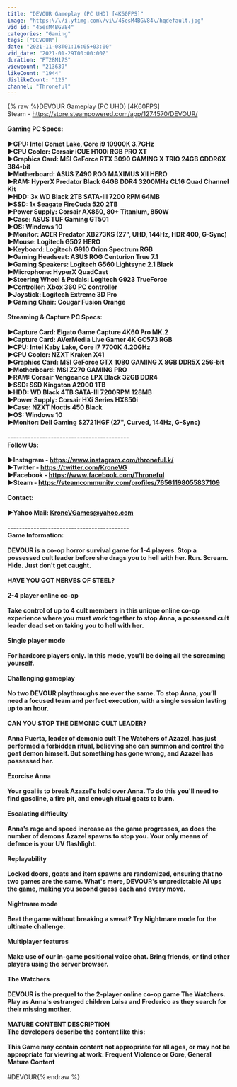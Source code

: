 ```yaml
---
title: "DEVOUR Gameplay (PC UHD) [4K60FPS]"
image: "https:\/\/i.ytimg.com\/vi\/45esM4BGV84\/hqdefault.jpg"
vid_id: "45esM4BGV84"
categories: "Gaming"
tags: ["DEVOUR"]
date: "2021-11-08T01:16:05+03:00"
vid_date: "2021-01-29T00:00:00Z"
duration: "PT28M17S"
viewcount: "213639"
likeCount: "1944"
dislikeCount: "125"
channel: "Throneful"
---
```

{% raw %}DEVOUR Gameplay (PC UHD) [4K60FPS]<br />Steam - <a rel="nofollow" target="blank" href="https://store.steampowered.com/app/1274570/DEVOUR/">https://store.steampowered.com/app/1274570/DEVOUR/</a><br />__________________________________________<br />Gaming PC Specs:<br /><br />►CPU: Intel Comet Lake, Core i9 10900K 3.7GHz<br />►CPU Cooler: Corsair iCUE H100i RGB PRO XT<br />►Graphics Card: MSI GeForce RTX 3090 GAMING X TRIO 24GB GDDR6X 384-bit<br />►Motherboard: ASUS Z490 ROG MAXIMUS XII HERO<br />►RAM: HyperX Predator Black 64GB DDR4 3200MHz CL16 Quad Channel Kit<br />►HDD: 3x WD Black 2TB SATA-III 7200 RPM 64MB<br />►SSD: 1x Seagate FireCuda 520 2TB<br />►Power Supply: Corsair AX850, 80+ Titanium, 850W<br />►Case: ASUS TUF Gaming GT501<br />►OS: Windows 10<br />►Monitor: ACER Predator XB273KS (27&quot;, UHD, 144Hz, HDR 400, G-Sync)<br />►Mouse: Logitech G502 HERO<br />►Keyboard: Logitech G910 Orion Spectrum RGB<br />►Gaming Headseat: ASUS ROG Centurion True 7.1<br />►Gaming Speakers: Logitech G560 Lightsync 2.1 Black<br />►Microphone: HyperX QuadCast<br />►Steering Wheel &amp; Pedals: Logitech G923 TrueForce<br />►Controller: Xbox 360 PC controller<br />►Joystick: Logitech Extreme 3D Pro<br />►Gaming Chair: Cougar Fusion Orange<br /><br />Streaming &amp; Capture PC Specs:<br /><br />►Capture Card: Elgato Game Capture 4K60 Pro MK.2<br />►Capture Card: AVerMedia Live Gamer 4K GC573 RGB<br />►CPU: Intel Kaby Lake, Core i7 7700K 4.20GHz<br />►CPU Cooler: NZXT Kraken X41<br />►Graphics Card: MSI GeForce GTX 1080 GAMING X 8GB DDR5X 256-bit<br />►Motherboard: MSI Z270 GAMING PRO <br />►RAM: Corsair Vengeance LPX Black 32GB DDR4<br />►SSD: SSD Kingston A2000 1TB<br />►HDD: WD Black 4TB SATA-III 7200RPM 128MB<br />►Power Supply: Corsair HXi Series HX850i <br />►Case: NZXT Noctis 450 Black <br />►OS: Windows 10<br />►Monitor: Dell Gaming S2721HGF (27&quot;, Curved, 144Hz, G-Sync)<br /><br />------------------------------------------<br />Follow Us:<br /><br />►Instagram - <a rel="nofollow" target="blank" href="https://www.instagram.com/throneful.k/">https://www.instagram.com/throneful.k/</a><br />►Twitter - <a rel="nofollow" target="blank" href="https://twitter.com/KroneVG">https://twitter.com/KroneVG</a><br />►Facebook - <a rel="nofollow" target="blank" href="https://www.facebook.com/Throneful">https://www.facebook.com/Throneful</a><br />►Steam - <a rel="nofollow" target="blank" href="https://steamcommunity.com/profiles/76561198055837109">https://steamcommunity.com/profiles/76561198055837109</a><br /><br />Contact:<br /><br />►Yahoo Mail: KroneVGames@yahoo.com<br /><br />------------------------------------------<br />Game Information:<br /><br />DEVOUR is a co-op horror survival game for 1-4 players. Stop a possessed cult leader before she drags you to hell with her. Run. Scream. Hide. Just don't get caught.<br /><br />HAVE YOU GOT NERVES OF STEEL?<br /><br />2-4 player online co-op<br /><br />Take control of up to 4 cult members in this unique online co-op experience where you must work together to stop Anna, a possessed cult leader dead set on taking you to hell with her.<br /><br />Single player mode<br /><br />For hardcore players only. In this mode, you'll be doing all the screaming yourself.<br /><br />Challenging gameplay<br /><br />No two DEVOUR playthroughs are ever the same. To stop Anna, you’ll need a focused team and perfect execution, with a single session lasting up to an hour.<br /><br />CAN YOU STOP THE DEMONIC CULT LEADER?<br /><br />Anna Puerta, leader of demonic cult The Watchers of Azazel, has just performed a forbidden ritual, believing she can summon and control the goat demon himself. But something has gone wrong, and Azazel has possessed her.<br /><br />Exorcise Anna<br /><br />Your goal is to break Azazel's hold over Anna. To do this you'll need to find gasoline, a fire pit, and enough ritual goats to burn.<br /><br />Escalating difficulty<br /><br />Anna's rage and speed increase as the game progresses, as does the number of demons Azazel spawns to stop you. Your only means of defence is your UV flashlight.<br /><br />Replayability<br /><br />Locked doors, goats and item spawns are randomized, ensuring that no two games are the same. What's more, DEVOUR's unpredictable AI ups the game, making you second guess each and every move.<br /><br />Nightmare mode<br /><br />Beat the game without breaking a sweat? Try Nightmare mode for the ultimate challenge.<br /><br />Multiplayer features<br /><br />Make use of our in-game positional voice chat. Bring friends, or find other players using the server browser.<br /><br />The Watchers<br /><br />DEVOUR is the prequel to the 2-player online co-op game The Watchers. Play as Anna's estranged children Luisa and Frederico as they search for their missing mother.<br /><br />MATURE CONTENT DESCRIPTION<br />The developers describe the content like this:<br /><br />This Game may contain content not appropriate for all ages, or may not be appropriate for viewing at work: Frequent Violence or Gore, General Mature Content<br />__________________________________________<br />#DEVOUR{% endraw %}

